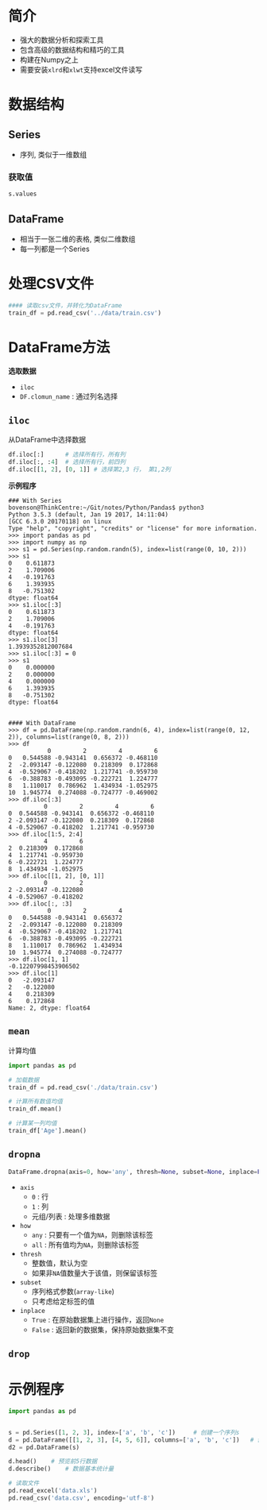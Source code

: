 # 简介

- 强大的数据分析和探索工具
- 包含高级的数据结构和精巧的工具
- 构建在Numpy之上
- 需要安装`xlrd`和`xlwt`支持excel文件读写

# 数据结构

## Series

- 序列, 类似于一维数组

### 获取值

```python
s.values
```

## DataFrame

- 相当于一张二维的表格, 类似二维数组
- 每一列都是一个Series



# 处理CSV文件

```python
#### 读取csv文件，并转化为DataFrame
train_df = pd.read_csv('../data/train.csv')
```

# DataFrame方法

**选取数据**

- `iloc`
- `DF.clomun_name` : 通过列名选择

## `iloc`

从DataFrame中选择数据

```python
df.iloc[:]		# 选择所有行，所有列
df.iloc[:, :4]	# 选择所有行，前四列
df.iloc[[1, 2], [0, 1]]	# 选择第2,3 行， 第1,2列
```

**示例程序**

```shell
### With Series
bovenson@ThinkCentre:~/Git/notes/Python/Pandas$ python3
Python 3.5.3 (default, Jan 19 2017, 14:11:04) 
[GCC 6.3.0 20170118] on linux
Type "help", "copyright", "credits" or "license" for more information.
>>> import pandas as pd
>>> import numpy as np
>>> s1 = pd.Series(np.random.randn(5), index=list(range(0, 10, 2)))
>>> s1
0    0.611873
2    1.709006
4   -0.191763
6    1.393935
8   -0.751302
dtype: float64
>>> s1.iloc[:3]
0    0.611873
2    1.709006
4   -0.191763
dtype: float64
>>> s1.iloc[3]
1.3939352812007684
>>> s1.iloc[:3] = 0
>>> s1
0    0.000000
2    0.000000
4    0.000000
6    1.393935
8   -0.751302
dtype: float64


#### With DataFrame
>>> df = pd.DataFrame(np.random.randn(6, 4), index=list(range(0, 12, 2)), columns=list(range(0, 8, 2)))
>>> df
           0         2         4         6
0   0.544588 -0.943141  0.656372 -0.468110
2  -2.093147 -0.122080  0.218309  0.172868
4  -0.529067 -0.418202  1.217741 -0.959730
6  -0.388783 -0.493095 -0.222721  1.224777
8   1.110017  0.786962  1.434934 -1.052975
10  1.945774  0.274088 -0.724777 -0.469002
>>> df.iloc[:3]
          0         2         4         6
0  0.544588 -0.943141  0.656372 -0.468110
2 -2.093147 -0.122080  0.218309  0.172868
4 -0.529067 -0.418202  1.217741 -0.959730
>>> df.iloc[1:5, 2:4]
          4         6
2  0.218309  0.172868
4  1.217741 -0.959730
6 -0.222721  1.224777
8  1.434934 -1.052975
>>> df.iloc[[1, 2], [0, 1]]
          0         2
2 -2.093147 -0.122080
4 -0.529067 -0.418202
>>> df.iloc[:, :3]
           0         2         4
0   0.544588 -0.943141  0.656372
2  -2.093147 -0.122080  0.218309
4  -0.529067 -0.418202  1.217741
6  -0.388783 -0.493095 -0.222721
8   1.110017  0.786962  1.434934
10  1.945774  0.274088 -0.724777
>>> df.iloc[1, 1]
-0.12207998453906502
>>> df.iloc[1]
0   -2.093147
2   -0.122080
4    0.218309
6    0.172868
Name: 2, dtype: float64
```

## `mean`

计算均值

```python
import pandas as pd

# 加载数据
train_df = pd.read_csv('./data/train.csv')

# 计算所有数值均值
train_df.mean()

# 计算某一列均值
train_df['Age'].mean()
```

## `dropna`

```python
DataFrame.dropna(axis=0, how='any', thresh=None, subset=None, inplace=False)
```

- `axis` 
  - `0` : 行
  - `1` : 列
  - 元组/列表 : 处理多维数据
- `how`
  - `any` : 只要有一个值为`NA`，则删除该标签
  - `all` : 所有值均为`NA`，则删除该标签
- `thresh`
  - 整数值，默认为空
  - 如果非`NA`值数量大于该值，则保留该标签
- `subset`
  - 序列格式参数(`array-like`)
  - 只考虑给定标签的值
- `inplace`
  - `True` : 在原始数据集上进行操作，返回`None`
  - `False`  : 返回新的数据集，保持原始数据集不变

## `drop`



# 示例程序

```python
import pandas as pd


s = pd.Series([1, 2, 3], index=['a', 'b', 'c'])     # 创建一个序列s
d = pd.DataFrame([[1, 2, 3], [4, 5, 6]], columns=['a', 'b', 'c'])   # 创建一个表
d2 = pd.DataFrame(s)

d.head()    # 预览前5行数据
d.describe()    # 数据基本统计量

# 读取文件
pd.read_excel('data.xls')
pd.read_csv('data.csv', encoding='utf-8')
```

